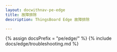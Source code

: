 ```yaml
---
layout: docwithnav-pe-edge
title: 故障排除
description: ThingsBoard Edge 故障排除

---
```


{% assign docsPrefix = "pe/edge/" %}
{% include docs/edge/troubleshooting.md %}